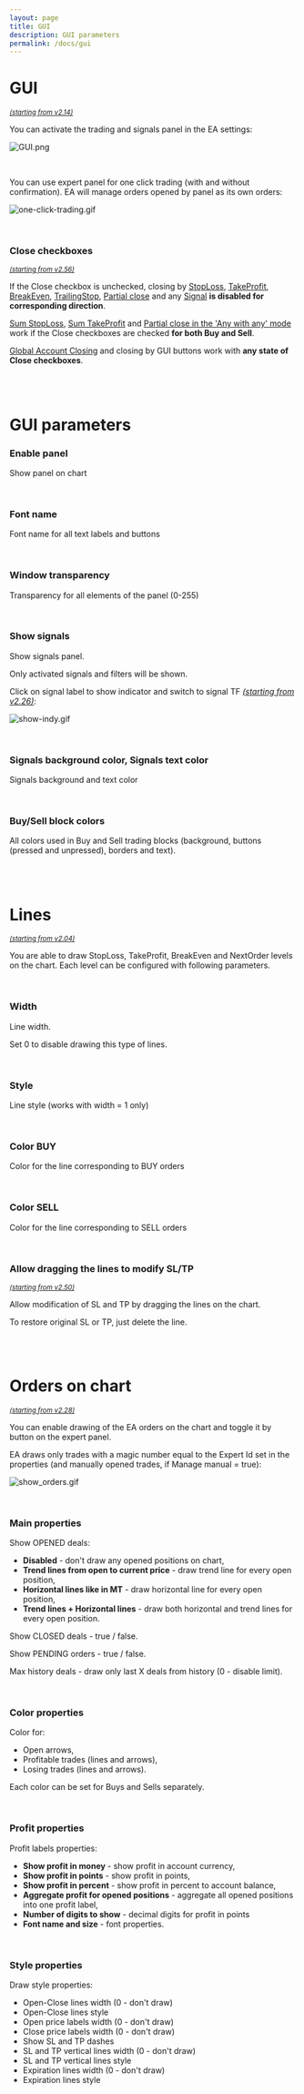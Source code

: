 ```yaml
---
layout: page
title: GUI
description: GUI parameters
permalink: /docs/gui
---
```


# GUI

<sup>[*(starting from v2.14)*](/docs/versions-history#20200722-214)</sup>

You can activate the trading and signals panel in the EA settings:

![GUI.png](..%2Fassets%2Fimg%2Fdocs%2FGUI.png)

<br />

You can use expert panel for one click trading (with and without confirmation). EA will manage orders opened by panel as its own orders:

![one-click-trading.gif](..%2Fassets%2Fimg%2Fdocs%2Fone-click-trading.gif)

<br />

### Close checkboxes

<sup>[*(starting from v2.56)*](/docs/versions-history#20230818-1025-256)</sup>

If the Close checkbox is unchecked, closing by [StopLoss](/docs/follow-up#stoploss), [TakeProfit](/docs/follow-up#takeprofit), 
[BreakEven](/docs/follow-up#breakeven), [TrailingStop](/docs/follow-up#trailingstop), [Partial close](/docs/partial-close) and 
any [Signal](/docs/signals-and-filters) **is disabled for corresponding direction**.

[Sum StopLoss](/docs/follow-up#sum-stoploss-in-account-currency), [Sum TakeProfit](/docs/follow-up#sum-takeprofit-account-currency) and 
[Partial close in the 'Any with any' mode](/docs/partial-close#close-any-with-any) work if the Close checkboxes are checked **for both Buy and Sell**.

[Global Account Closing](/docs/global-account-properties) and closing by GUI buttons work with **any state of Close checkboxes**.

<br />
<br />

# GUI parameters

### Enable panel

Show panel on chart

<br />

### Font name

Font name for all text labels and buttons

<br />

### Window transparency

Transparency for all elements of the panel (0-255)

<br />

### Show signals

Show signals panel.

Only activated signals and filters will be shown.

Click on signal label to show indicator and switch to signal TF [*(starting from v2.26)*](/docs/versions-history#20210202-226):

![show-indy.gif](..%2Fassets%2Fimg%2Fdocs%2Fshow-indy.gif)

<br />

### Signals background color, Signals text color

Signals background and text color

<br />

### Buy/Sell block colors

All colors used in Buy and Sell trading blocks (background, buttons (pressed and unpressed), borders and text).

<br />
<br />

# Lines

<sup>[*(starting from v2.04)*](/docs/versions-history#20200416-204)</sup>

You are able to draw StopLoss, TakeProfit, BreakEven and NextOrder levels on the chart. Each level can be configured with following parameters.

<br />

### Width

Line width.

Set 0 to disable drawing this type of lines.

<br />

### Style

Line style (works with width = 1 only)

<br />

### Color BUY

Color for the line corresponding to BUY orders

<br />

### Color SELL

Color for the line corresponding to SELL orders

<br />

### Allow dragging the lines to modify SL/TP

<sup>[*(starting from v2.50)*](/docs/versions-history#20221014-20230107-250)</sup>

Allow modification of SL and TP by dragging the lines on the chart.

To restore original SL or TP, just delete the line.

<br />
<br />

# Orders on chart

<sup>[*(starting from v2.28)*](/docs/versions-history#20210303-228)</sup>

You can enable drawing of the EA orders on the chart and toggle it by button on the expert panel.

EA draws only trades with a magic number equal to the Expert Id set in the properties (and manually opened trades, if Manage manual = true):

![show_orders.gif](..%2Fassets%2Fimg%2Fdocs%2Fshow_orders.gif)

<br />

### Main properties

Show OPENED deals:
* **Disabled** - don't draw any opened positions on chart,
* **Trend lines from open to current price** - draw trend line for every open position,
* **Horizontal lines like in MT** - draw horizontal line for every open position,
* **Trend lines + Horizontal lines** - draw both horizontal and trend lines for every open position.

Show CLOSED deals - true / false.

Show PENDING orders - true / false.

Max history deals - draw only last X deals from history (0 - disable limit).

<br />

### Color properties

Color for:
* Open arrows,
* Profitable trades (lines and arrows),
* Losing trades (lines and arrows).

Each color can be set for Buys and Sells separately.

<br />

### Profit properties

Profit labels properties:
* **Show profit in money** - show profit in account currency,
* **Show profit in points** - show profit in points,
* **Show profit in percent** - show profit in percent to account balance,
* **Aggregate profit for opened positions** - aggregate all opened positions into one profit label,
* **Number of digits to show** - decimal digits for profit in points
* **Font name and size** - font properties.

<br />

### Style properties

Draw style properties:
* Open-Close lines width (0 - don't draw)
* Open-Close lines style
* Open price labels width (0 - don't draw)
* Close price labels width (0 - don't draw)
* Show SL and TP dashes
* SL and TP vertical lines width (0 - don't draw)
* SL and TP vertical lines style
* Expiration lines width (0 - don't draw)
* Expiration lines style

